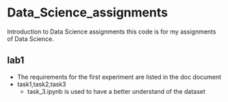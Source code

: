 # Data_Science_assignments
Introduction to Data Science assignments
this code is for my assignments of Data Science.
## lab1
- The requirements for the first experiment are listed in the doc document
- task1,task2,task3
  - task_3.ipynb is used to have a better understand of the dataset
